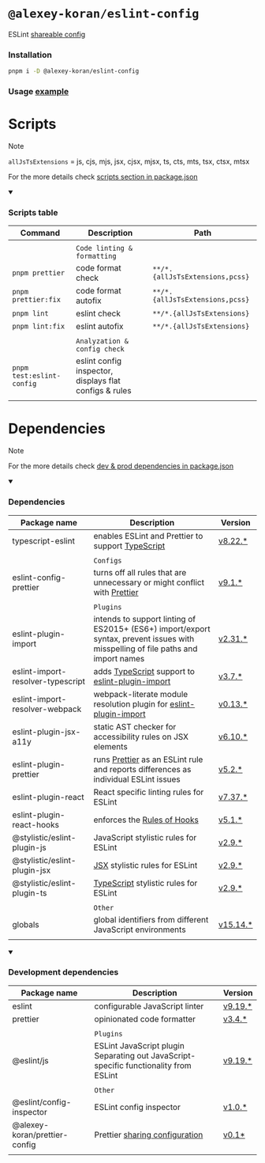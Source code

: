 # `@alexey-koran/eslint-config`

ESLint [shareable config](https://eslint.org/docs/latest/extend/shareable-configs)

### Installation

```bash
pnpm i -D @alexey-koran/eslint-config
```

### Usage [example](https://github.com/alexey-koran/react-template/blob/main/eslint.config.js)

# Scripts

> [!NOTE]
>
> `allJsTsExtensions` = js, cjs, mjs, jsx, cjsx, mjsx, ts, cts, mts, tsx, ctsx, mtsx
>
> For the more details check [scripts section in package.json](./package.json#L9)

<details open>

<summary><h3>Scripts table</h3></summary>

| Command                   | Description                                            | Path                            |
| ------------------------- | ------------------------------------------------------ | ------------------------------- |
|                           |                                                        |                                 |
|                           | `Code linting & formatting`                            |                                 |
| `pnpm prettier`           | code format check                                      | `**/*.{allJsTsExtensions,pcss}` |
| `pnpm prettier:fix`       | code format autofix                                    | `**/*.{allJsTsExtensions,pcss}` |
| `pnpm lint`               | eslint check                                           | `**/*.{allJsTsExtensions}`      |
| `pnpm lint:fix`           | eslint autofix                                         | `**/*.{allJsTsExtensions}`      |
|                           |                                                        |                                 |
|                           | `Analyzation & config check`                           |                                 |
| `pnpm test:eslint-config` | eslint config inspector, displays flat configs & rules |                                 |
|                           |                                                        |                                 |

</details>

# Dependencies

> [!NOTE]
>
> For the more details check [dev & prod dependencies in package.json](./package.json#L27)

<details open>

<summary><h3>Dependencies</h3></summary>

| Package name                      | Description                                                                                                                             | Version                                                                   |
| --------------------------------- | --------------------------------------------------------------------------------------------------------------------------------------- | ------------------------------------------------------------------------- |
| typescript-eslint                 | enables ESLint and Prettier to support [TypeScript](https://www.typescriptlang.org/)                                                    | [v8.22.\*](https://typescript-eslint.io/)                                 |
|                                   |                                                                                                                                         |                                                                           |
|                                   | `Configs`                                                                                                                               |                                                                           |
| eslint-config-prettier            | turns off all rules that are unnecessary or might conflict with [Prettier](https://github.com/prettier/prettier)                        | [v9.1.\*](https://github.com/prettier/eslint-config-prettier)             |
|                                   |                                                                                                                                         |                                                                           |
|                                   | `Plugins`                                                                                                                               |                                                                           |
| eslint-plugin-import              | intends to support linting of ES2015+ (ES6+) import/export syntax, prevent issues with misspelling of file paths and import names       | [v2.31.\*](https://github.com/import-js/eslint-plugin-import)             |
| eslint-import-resolver-typescript | adds [TypeScript](https://www.typescriptlang.org/) support to [eslint-plugin-import](https://github.com/import-js/eslint-plugin-import) | [v3.7.\*](https://github.com/import-js/eslint-import-resolver-typescript) |
| eslint-import-resolver-webpack    | webpack-literate module resolution plugin for [eslint-plugin-import](https://www.npmjs.com/package/eslint-plugin-import)                | [v0.13.\*](https://www.npmjs.com/package/eslint-import-resolver-webpack)  |
| eslint-plugin-jsx-a11y            | static AST checker for accessibility rules on JSX elements                                                                              | [v6.10.\*](https://github.com/jsx-eslint/eslint-plugin-jsx-a11y)          |
| eslint-plugin-prettier            | runs [Prettier](https://github.com/prettier/prettier) as an ESLint rule and reports differences as individual ESLint issues             | [v5.2.\*](https://github.com/prettier/eslint-plugin-prettier)             |
| eslint-plugin-react               | React specific linting rules for ESLint                                                                                                 | [v7.37.\*](https://github.com/jsx-eslint/eslint-plugin-react)             |
| eslint-plugin-react-hooks         | enforces the [Rules of Hooks](https://react.dev/reference/rules/rules-of-hooks)                                                         | [v5.1.\*](https://www.npmjs.com/package/eslint-plugin-react-hooks)        |
| @stylistic/eslint-plugin-js       | JavaScript stylistic rules for ESLint                                                                                                   | [v2.9.\*](https://www.npmjs.com/package/@stylistic/eslint-plugin-js)      |
| @stylistic/eslint-plugin-jsx      | [JSX](https://react.dev/learn/writing-markup-with-jsx) stylistic rules for ESLint                                                       | [v2.9.\*](https://www.npmjs.com/package/@stylistic/eslint-plugin-jsx)     |
| @stylistic/eslint-plugin-ts       | [TypeScript](https://www.typescriptlang.org/) stylistic rules for ESLint                                                                | [v2.9.\*](https://www.npmjs.com/package/@stylistic/eslint-plugin-ts)      |
|                                   |                                                                                                                                         |                                                                           |
|                                   | `Other`                                                                                                                                 |                                                                           |
| globals                           | global identifiers from different JavaScript environments                                                                               | [v15.14.\*](https://github.com/sindresorhus/globals)                      |
|                                   |                                                                                                                                         |                                                                           |

</details>

<details open>

<summary><h3>Development dependencies</h3></summary>

| Package name                  | Description                                                                                             | Version                                                   |
| ----------------------------- | ------------------------------------------------------------------------------------------------------- | --------------------------------------------------------- |
| eslint                        | configurable JavaScript linter                                                                          | [v9.19.\*](https://eslint.org/)                           |
| prettier                      | opinionated code formatter                                                                              | [v3.4.\*](https://prettier.io/)                           |
|                               |                                                                                                         |                                                           |
|                               | `Plugins`                                                                                               |                                                           |
| @eslint/js                    | ESLint JavaScript plugin Separating out JavaScript-specific functionality from ESLint                   | [v9.19.\*](https://www.npmjs.com/package/@eslint/js)      |
|                               |                                                                                                         |                                                           |
|                               | `Other`                                                                                                 |                                                           |
| @eslint/config-inspector      | ESLint config inspector                                                                                 | [v1.0.\*](https://github.com/eslint/config-inspector)     |
| @alexey-koran/prettier-config | Prettier [sharing configuration](https://prettier.io/docs/en/configuration.html#sharing-configurations) | [v0.1\*](https://npmjs.com/@alexey-koran/prettier-config) |
|                               |                                                                                                         |                                                           |

</details>
